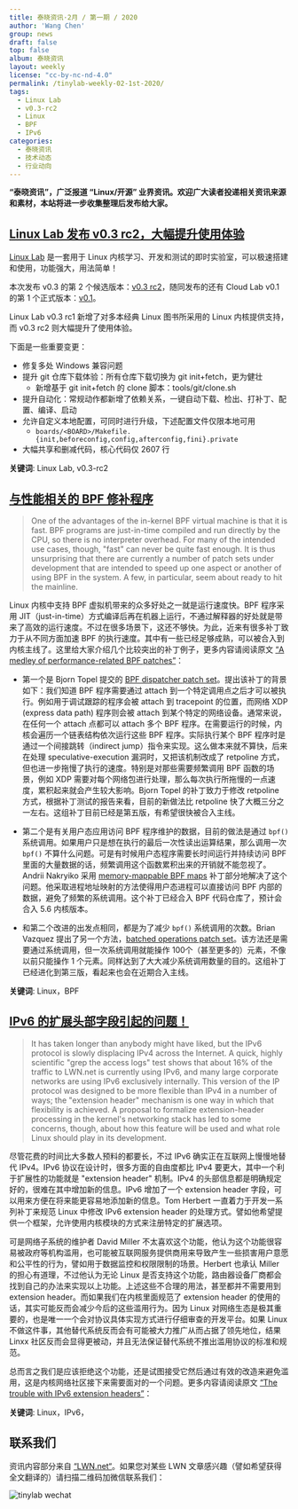 ```yaml
---
title: 泰晓资讯·2月 / 第一期 / 2020
author: 'Wang Chen'
group: news
draft: false
top: false
album: 泰晓资讯
layout: weekly
license: "cc-by-nc-nd-4.0"
permalink: /tinylab-weekly-02-1st-2020/
tags:
  - Linux Lab
  - v0.3-rc2
  - Linux
  - BPF
  - IPv6
categories:
  - 泰晓资讯
  - 技术动态
  - 行业动向
---
```


**“泰晓资讯”，广泛报道 “Linux/开源” 业界资讯。欢迎广大读者投递相关资讯来源和素材，本站将进一步收集整理后发布给大家。**

## [**Linux Lab 发布 v0.3 rc2，大幅提升使用体验**](https://tinylab.org/linux-lab-v03-rc2/)

[Linux Lab](https://tinylab.org/linux-lab) 是一套用于 Linux 内核学习、开发和测试的即时实验室，可以极速搭建和使用，功能强大，用法简单！

本次发布 v0.3 的第 2 个候选版本：[v0.3 rc2](https://gitee.com/tinylab/linux-lab/tree/v0.3-rc2/)，随同发布的还有 Cloud Lab v0.1 的第 1 个正式版本：[v0.1](https://gitee.com/tinylab/cloud-lab/tree/v0.1/)。

Linux Lab v0.3 rc1 新增了对多本经典 Linux 图书所采用的 Linux 内核提供支持，而 v0.3 rc2 则大幅提升了使用体验。

下面是一些重要变更：

* 修复多处 Windows 兼容问题 
* 提升 git 仓库下载体验：所有仓库下载切换为 git init+fetch，更为健壮
    * 新增基于 git init+fetch 的 clone 脚本：tools/git/clone.sh
* 提升自动化：常规动作都新增了依赖关系，一键自动下载、检出、打补丁、配置、编译、启动
* 允许自定义本地配置，可同时进行升级，下述配置文件仅限本地可用
    * `boards/<BOARD>/Makefile.{init,beforeconfig,config,afterconfig,fini}.private`
* 大幅共享和删减代码，核心代码仅 2607 行
  
**关键词**: Linux Lab, v0.3-rc2

## [**与性能相关的 BPF 修补程序**](https://lwn.net/Articles/808503/)

> One of the advantages of the in-kernel BPF virtual machine is that it is fast. BPF programs are just-in-time compiled and run directly by the CPU, so there is no interpreter overhead. For many of the intended use cases, though, "fast" can never be quite fast enough. It is thus unsurprising that there are currently a number of patch sets under development that are intended to speed up one aspect or another of using BPF in the system. A few, in particular, seem about ready to hit the mainline. 

Linux 内核中支持 BPF 虚拟机带来的众多好处之一就是运行速度快。BPF 程序采用 JIT（just-in-time）方式编译后再在机器上运行，不通过解释器的好处就是带来了高效的运行速度。不过在很多场景下，这还不够快。为此，近来有很多补丁致力于从不同方面加速 BPF 的执行速度。其中有一些已经足够成熟，可以被合入到内核主线了。这里给大家介绍几个比较突出的补丁例子，更多内容请阅读原文 [“A medley of performance-related BPF patches”](https://lwn.net/Articles/808503/)：
    
- 第一个是 Bjorn Topel 提交的 [BPF dispatcher patch set](https://lwn.net/ml/netdev/20191213175112.30208-1-bjorn.topel@gmail.com/)。提出该补丁的背景如下：我们知道 BPF 程序需要通过 attach 到一个特定调用点之后才可以被执行。例如用于调试跟踪的程序会被 attach 到 tracepoint 的位置，而网络 XDP (express data path) 程序则会被 attach 到某个特定的网络设备。通常来说，在任何一个 attach 点都可以 attach 多个 BPF 程序。在需要运行的时候，内核会遍历一个链表结构依次运行这些 BPF 程序。实际执行某个 BPF 程序时是通过一个间接跳转（indirect jump）指令来实现。这么做本来就不算快，后来在处理 speculative-execution 漏洞时，又把该机制改成了 retpoline 方式，但也进一步拖慢了执行的速度。特别是对那些需要频繁调用 BPF 函数的场景，例如 XDP 需要对每个网络包进行处理，那么每次执行所拖慢的一点速度，累积起来就会产生较大影响。Bjorn Topel 的补丁致力于修改 retpoline 方式，根据补丁测试的报告来看，目前的新做法比 retpoline 快了大概三分之一左右。这组补丁目前已经是第五版，有希望很快被合入主线。
    
- 第二个是有关用户态应用访问 BPF 程序维护的数据，目前的做法是通过 `bpf()` 系统调用。如果用户只是想在执行的最后一次性读出运算结果，那么调用一次`bpf()` 不算什么问题。可是有时候用户态程序需要长时间运行并持续访问 BPF 里面的大量数据的话，频繁调用这个函数累积出来的开销就不能忽视了。Andrii Nakryiko 采用 [memory-mappable BPF maps](https://lwn.net/ml/netdev/20191117172806.2195367-1-andriin@fb.com/) 补丁部分地解决了这个问题。他采取进程地址映射的方法使得用户态进程可以直接访问 BPF 内部的数据，避免了频繁的系统调用。这个补丁已经合入 BPF 代码仓库了，预计会合入 5.6 内核版本。
    
- 和第二个改进的出发点相同，都是为了减少 `bpf()` 系统调用的次数。Brian Vazquez 提出了另一个方法，[batched operations patch set](https://lwn.net/ml/linux-kernel/20191211223344.165549-1-brianvv@google.com/)。该方法还是需要通过系统调用，但一次系统调用就能操作 100个（甚至更多的）元素，不像以前只能操作 1 个元素。同样达到了大大减少系统调用数量的目的。这组补丁已经进化到第三版，看起来也会在近期合入主线。

**关键词**: Linux，BPF

## [**IPv6 的扩展头部字段引起的问题！**](https://lwn.net/Articles/808896/)

> It has taken longer than anybody might have liked, but the IPv6 protocol is slowly displacing IPv4 across the Internet. A quick, highly scientific "grep the access logs" test shows that about 16% of the traffic to LWN.net is currently using IPv6, and many large corporate networks are using IPv6 exclusively internally. This version of the IP protocol was designed to be more flexible than IPv4 in a number of ways; the "extension header" mechanism is one way in which that flexibility is achieved. A proposal to formalize extension-header processing in the kernel's networking stack has led to some concerns, though, about how this feature will be used and what role Linux should play in its development.

尽管花费的时间比大多数人预料的都要长，不过 IPv6 确实正在互联网上慢慢地替代 IPv4。IPv6 协议在设计时，很多方面的自由度都比 IPv4 要更大，其中一个利于扩展性的功能就是 "extension header" 机制。IPv4 的头部信息都是明确规定好的，很难在其中增加新的信息。IPv6 增加了一个 extension header 字段，可以用来方便在将来能更容易地添加新的信息。Tom Herbert 一直着力于开发一系列补丁来规范 Linux 中修改 IPv6 extension header 的处理方式。譬如他希望提供一个框架，允许使用内核模块的方式来注册特定的扩展选项。

可是网络子系统的维护者 David Miller 不太喜欢这个功能，他认为这个功能很容易被政府等机构滥用，也可能被互联网服务提供商用来导致产生一些损害用户意愿和公平性的行为，譬如用于数据监控和权限限制的场景。Herbert 也承认 Miller 的担心有道理，不过他认为无论 Linux 是否支持这个功能，路由器设备厂商都会找到自己的办法来实现以上功能。上述这些不合理的用法，甚至都并不需要用到 extension header。而如果我们在内核里面规范了 extension header 的使用的话，其实可能反而会减少今后的这些滥用行为。因为 Linux 对网络生态是极其重要的，也是唯一一个会对协议具体实现方式进行仔细审查的开发平台。如果 Linux 不做这件事，其他替代系统反而会有可能被大力推广从而占据了领先地位，结果 Linxx 社区反而会显得更被动，并且无法保证替代系统不推出滥用协议的标准和规范。

总而言之我们是应该拒绝这个功能，还是试图接受它然后通过有效的改造来避免滥用，这是内核网络社区接下来需要面对的一个问题。更多内容请阅读原文 [“The trouble with IPv6 extension headers”](https://lwn.net/Articles/808896/)：

**关键词**: Linux，IPv6，

## 联系我们

资讯内容部分来自 [“LWN.net“](https://lwn.net/)。如果您对某些 LWN 文章感兴趣（譬如希望获得全文翻译的）请扫描二维码加微信联系我们：

![tinylab wechat](/images/wechat/tinylab.jpg)

